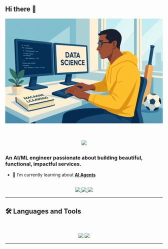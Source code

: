 ## Hi there 👋

<!--
**nikhil-7781/nikhil-7781** is a ✨ _special_ ✨ repository because its `README.md` (this file) appears on your GitHub profile.

Here are some ideas to get you started:

- 🔭 I’m currently working on ...
- 🌱 I’m currently learning ...
- 👯 I’m looking to collaborate on ...
- 🤔 I’m looking for help with ...
- 💬 Ask me about ...
- 📫 How to reach me: ...
- 😄 Pronouns: ...
- ⚡ Fun fact: ...
-->

<img src="https://github.com/nikhil-7781/nikhil-7781/blob/main/github_header.png" alt="Banner of a developer sitting in front of a desk">

<h1 align="center">
    <img src="https://readme-typing-svg.herokuapp.com/?font=Inter&size=48&center=true&vCenter=true&width=500&height=70&color=4493F8&duration=4000&lines=Hi+There!+👋;+I'm+Nikhil+Vaidyanath+!;" />
</h1>

### An AI/ML engineer passionate about building beautiful, functional, impactful services.

- 🌱 I’m currently learning about **[AI Agents](https://roadmap.sh/ai-agents)**

<br>

<div align="center">
  <a href="vaidyanathnikhil@gmail.com">
    <img src="https://img.shields.io/badge/Gmail-333333?style=for-the-badge&logo=gmail&logoColor=red" />
  </a>
  <a href="https://www.linkedin.com/in/nikhil-vaidyanath-14b802256" target="_blank">
    <img src="https://img.shields.io/badge/LinkedIn-0077B5?style=for-the-badge&logo=linkedin&logoColor=white" target="_blank" />
  <a href="https://drive.google.com/file/d/1BBqRtquEPj19q6qDU2uEf0DQZg1HOCid/view?usp=sharing" target="_blank">
    <img src="https://img.shields.io/badge/Resume-1e1f26?style=for-the-badge&" target="_blank" />
  </a>
</div>

<hr>

## 🛠️ Languages and Tools

<br>

<p align="center">
  <img src="https://skillicons.dev/icons?i=java,spring,nodejs,express,mongodb,python,javascript" />
  <img src="https://skillicons.dev/icons?i=html,css,linux,git,pytorch,scikit-learn,pandas,numpy" />
</p>

<hr>




